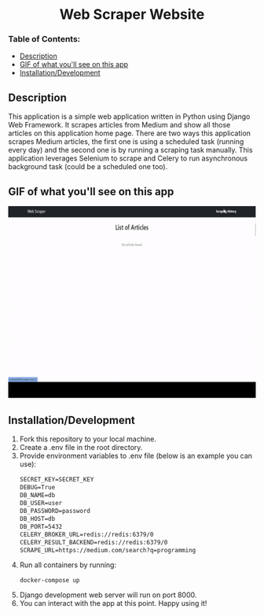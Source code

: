 <center><h1>Web Scraper Website</h1></center>

### Table of Contents:
- [Description](#description)
- [GIF of what you'll see on this app](#gif-of-what-youll-see-on-this-app)
- [Installation/Development](#installationdevelopment)

## Description

This application is a simple web application written in Python using Django Web Framework.
It scrapes articles from Medium and show all those articles on this application home page.
There are two ways this application scrapes Medium articles, the first one is using a scheduled task (running every day) and the second one is by running a scraping task manually. This application leverages Selenium to scrape and Celery to run asynchronous background task (could be a scheduled one too).

## GIF of what you'll see on this app
<img src="./contents/app.gif" alt="App GIF" width="700" height="390" />

## Installation/Development
1.  Fork this repository to your local machine.
2.  Create a .env file in the root directory.
3.  Provide environment variables to .env file (below is an example you can use):
    ```text
    SECRET_KEY=SECRET_KEY
    DEBUG=True
    DB_NAME=db
    DB_USER=user
    DB_PASSWORD=password
    DB_HOST=db
    DB_PORT=5432
    CELERY_BROKER_URL=redis://redis:6379/0
    CELERY_RESULT_BACKEND=redis://redis:6379/0
    SCRAPE_URL=https://medium.com/search?q=programming
    ```
4.  Run all containers by running:
    ```shell
    docker-compose up
    ```
5.  Django development web server will run on port 8000.
6.  You can interact with the app at this point. Happy using it!